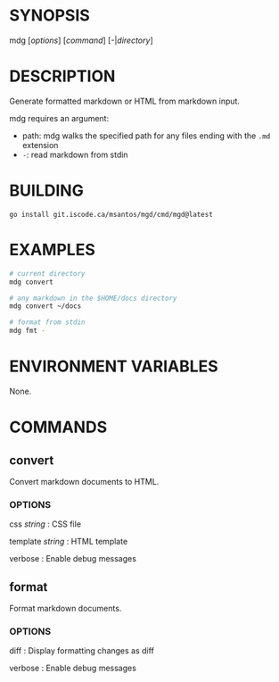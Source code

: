 # SYNOPSIS

mdg [*options*] [*command*] [-|*directory*]

# DESCRIPTION

Generate formatted markdown or HTML from markdown input.

mdg requires an argument:

* path: mdg walks the specified path for any files ending with the
  `.md` extension
* `-`: read markdown from stdin

# BUILDING

```
go install git.iscode.ca/msantos/mgd/cmd/mgd@latest
```

# EXAMPLES

```bash
# current directory
mdg convert

# any markdown in the $HOME/docs directory
mdg convert ~/docs

# format from stdin
mdg fmt -
```

# ENVIRONMENT VARIABLES

None.

# COMMANDS

## convert

Convert markdown documents to HTML.

### OPTIONS

css *string*
: CSS file

template *string*
: HTML template

verbose
: Enable debug messages

## format

Format markdown documents.

### OPTIONS

diff
: Display formatting changes as diff

verbose
: Enable debug messages
